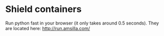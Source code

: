 # Shield containers
Run python fast in your browser (it only takes around 0.5 seconds).
They are located here: http://run.amsilla.com/
